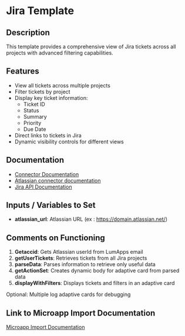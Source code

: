 # Jira Template

## Description
This template provides a comprehensive view of Jira tickets across all projects with advanced filtering capabilities.

## Features
- View all tickets across multiple projects
- Filter tickets by project
- Display key ticket information:
  - Ticket ID
  - Status
  - Summary
  - Priority
  - Due Date
- Direct links to tickets in Jira
- Dynamic visibility controls for different views

## Documentation
- [Connector Documentation](https://docs.lumapps.com/docs/admin-l4430581765424978extensions)
- [Atlassian connector documentation](https://docs.lumapps.com/docs/docs/admin-administration-landing/admin-l6088963918247602/admin-l9650191038731043extensions/admin-l43084339674928007extensions/admin-l40402265690312855extensions)
- [Jira API Documentation](https://developer.atlassian.com/cloud/jira/platform/rest/v3/intro/)

## Inputs / Variables to Set
- **atlassian_url**: Atlassian URL (ex : https://domain.atlassian.net/)

## Comments on Functioning
1. **Getaccid**: Gets Atlassian userId from LumApps email
2. **getUserTickets**: Retrieves tickets from all Jira projects
3. **parseData**: Parses information to retrieve only useful data
4. **getActionSet**: Creates dynamic body for adaptive card from parsed data
5. **displayWithFilters**: Displays tickets and filters in an adaptive card

Optional: Multiple log adaptive cards for debugging

## Link to Microapp Import Documentation
[Microapp Import Documentation](https://docs.lumapps.com/docs/ls/content/6236515079535869/devportal-l48909819228353757)
